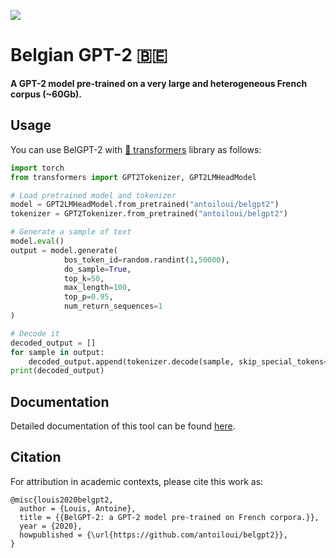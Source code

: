 ![](https://img.shields.io/github/license/antoiloui/belgpt2)

# Belgian GPT-2 🇧🇪

**A GPT-2 model pre-trained on a very large and heterogeneous French corpus (~60Gb).**

## Usage

You can use BelGPT-2 with [🤗 transformers](https://github.com/huggingface/transformers) library as follows:

```python
import torch
from transformers import GPT2Tokenizer, GPT2LMHeadModel

# Load pretrained model and tokenizer
model = GPT2LMHeadModel.from_pretrained("antoiloui/belgpt2")
tokenizer = GPT2Tokenizer.from_pretrained("antoiloui/belgpt2")

# Generate a sample of text
model.eval()
output = model.generate(
            bos_token_id=random.randint(1,50000),
            do_sample=True,   
            top_k=50, 
            max_length=100,
            top_p=0.95, 
            num_return_sequences=1
)

# Decode it
decoded_output = []
for sample in output:
    decoded_output.append(tokenizer.decode(sample, skip_special_tokens=True))
print(decoded_output)
```

## Documentation

Detailed documentation of this tool can be found [here](docs/index.md).

## Citation

For attribution in academic contexts, please cite this work as:

```
@misc{louis2020belgpt2,
  author = {Louis, Antoine},
  title = {{BelGPT-2: a GPT-2 model pre-trained on French corpora.}},
  year = {2020},
  howpublished = {\url{https://github.com/antoiloui/belgpt2}},
}
```

